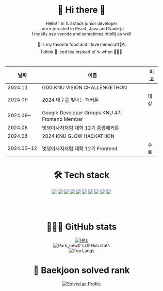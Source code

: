 

<div align="center">
  
  # 👋 Hi there 👋  
  Hello! I'm full stack junior developer  
  I am interested in React, Java and Node.js  
  I mostly use vscode and sometimes intellij as well  
  <br>
  🍕 is my favorite food and I love minecraft💎⛏️  
  I drink 🍋 iced tea instead of ☕️ when 👨🏻‍💻
  <br><br>


  | 날짜 | 이름 | 비고 | 
|----|----|----|
| 2024.11 |GDG KNU VISION CHALLENGETHON| |
| 2024.09 |2024 대구를 빛내는 해커톤|대상|
| 2024.09~ |Google Developer Groups KNU 4기 Frontend Member| |
| 2024.08 |멋쟁이사자처럼 대학 12기 중앙해커톤| |
| 2024.06 |2024 KNU GLOW HACKATHON| |
| 2024.03~12 |멋쟁이사자처럼 대학 12기 Frontend|수료|
  
  # 🛠️ Tech stack
  <img src="https://img.shields.io/badge/java-007396?style=for-the-badge&logo=java&logoColor=white">
  <img src="https://img.shields.io/badge/html5-E34F26?style=for-the-badge&logo=html5&logoColor=white">
  <img src="https://img.shields.io/badge/css-1572B6?style=for-the-badge&logo=css3&logoColor=white">
  <img src="https://img.shields.io/badge/javascript-F7DF1E?style=for-the-badge&logo=javascript&logoColor=black">
  <img src="https://img.shields.io/badge/mysql-4479A1?style=for-the-badge&logo=mysql&logoColor=white">
  <img src="https://img.shields.io/badge/react-61DAFB?style=for-the-badge&logo=react&logoColor=black">
  <img src="https://img.shields.io/badge/socket.io-010101?style=for-the-badge&logo=socket.io&logoColor=white">
  <img src="https://img.shields.io/badge/springboot-6DB33F?style=for-the-badge&logo=springboot&logoColor=white">
  <img src="https://img.shields.io/badge/git-F05032?style=for-the-badge&logo=git&logoColor=white">
  <img src="https://img.shields.io/badge/github-181717?style=for-the-badge&logo=github&logoColor=white">
  
  <br><br>
  
# 👨🏻‍💻 GitHub stats
[![Hits](https://hits.seeyoufarm.com/api/count/incr/badge.svg?url=https%3A%2F%2Fgithub.com%2Fparknew0%2F&count_bg=%23FF00DD&title_bg=%23555555&icon=&icon_color=%23E7E7E7&title=hits&edge_flat=false)](https://hits.seeyoufarm.com)  
![Park_new0's GitHub stats](https://github-readme-stats.vercel.app/api?username=parknew0&show_icons=true&theme=radical)   
![Top Langs](https://github-readme-stats.vercel.app/api/top-langs/?username=parknew0&layout=compact&theme=dark) 
    
# 🏅 Baekjoon solved rank
[![Solved.ac Profile](http://mazassumnida.wtf/api/generate_badge?boj=park_new0)](https://solved.ac/profile/park_new0)  
  
</div>






